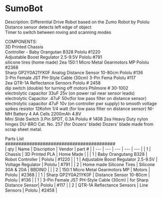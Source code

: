 # SumoBot

Description:
Differential Drive Robot based on the Zumo Robot by Pololu  
Distance sensor detects left edge of object   
Timer to switch between roving and scanning modes  

COMPONENTS:  
3D Printed Chassis  
Controller - Baby Orangutan B328 Pololu #1220  
Adjustable Boost Regulator 2.5-9.5V Pololu #791  
silicone tires (home made)
2ea 150:1 Micro Metal Gearmotors MP Pololu #2368  
Sharp GP2Y0A21YK0F Analog Distance Sensor 10-80cm Pololu #136  
3-Pin Female JST PH-Style Cable (30cm) 3-Pin Fema Pololu #117  
2ea QTR-1A Reflectance Sensors Pololu # 2458    
dip switch (double) for turning off motors Philmore # 30-1002  
electrolytic capacitor 33uF 25v (on power rail near sensor leads)
electrolytic Capacitor .47uF 50v(for low pass filter on distance sensor)
electrolytic capacitor 47uF 10v (on controller pwr supply) to smooth voltage spikes
resistor 12Kohm 1/4 watt (for low pass filter on distance sensor)
NI-MH Battery 4 AA Cells 2200mAh 4.8V  
Mini Slide Switch 3.Pin SPDT, 0.3A Pololu # 1408
2ea Heavy Duty nylon hinges DU-BRO Cat. No. 257 (for Dozers' blade)
Dozers' blade made from scrap sheet metal.


Parts List  
#########################################  
| qty | Name | Discription | Vendor | part # |
| --- | --- | --- | --- | --- |
| 1 | Chassis | 3D Printed PLA | Home Made | |
| 1 | Baby Orangutang B328 | Robot Controller | Pololu | #1220 |
| 1 | Adjustable Boost Regulator 2.5-9.5V | Voltage Regulator | Pololu | #791 |
| 2 | Home made Silicone Tires | Silicone 30A & 20A | BBDINO |   |
| 2 | 150:1 Micro Metal Gearmotors MP | Motors | Pololu | #2368  |
| 1 | Sharp GP2Y0A21YK0F | Distance Sensor 10-80cm | Pololu | #136 |
| 1 | 3-Pin Female JST PH-Style Cable (30cm) | for Sharp Distance Sensor| Pololu | #117 |
| 2 | QTR-1A Reflectance Sensors | Line Sensors | Pololu | #2458 |

